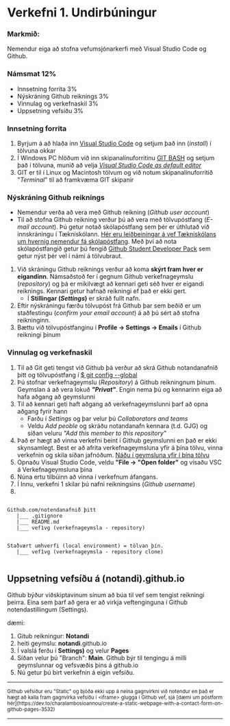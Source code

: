# Verkefni 1. Undirbúningur 

### Markmið:
Nemendur eiga að stofna vefumsjónarkerfi með Visual Studio Code og Github. 

### Námsmat 12%

- Innsetning forrita 3%
- Nýskráning Github reiknings 3%
- Vinnulag og verkefnaskil 3%
- Uppsetning vefsíðu 3%

### Innsetning forrita

1. Byrjum á að hlaða inn [Visual Studio Code](https://code.visualstudio.com/) og setjum það inn (_install_) í tölvuna okkar
2. Í Windows PC hlöðum við inn skipanalínuforritinu [GIT BASH](https://git-scm.com/) og setjum það í tölvuna, munið að velja [_Visual Studio Code as default editor_](https://vefgrunnur.github.io/verkefnaskil/git_innsetning.html)
3. GIT er til í Linux og Macintosh tölvum og við notum skipanalínuforritið "_Terminal_" til að framkvæma GIT skipanir


### Nýskráning Github reiknings

* Nemendur verða að vera með Github reikning (_Github user account_)
* Til að stofna Github reikning verður þú að vera með tölvupóstfang (_E-mail account_). Þú getur notað skólapóstfang sem þér er úthlutað við innskráningu í Tækniskólann. [Hér eru leiðbeiningar á vef Tækniskólans um hvernig nemendur fá skólapóstfang](https://tskoli.is/nethjalp/um-skolanetfang/). Með því að nota skólapóstfangið getur þú fengið [Github Student Developer Pack](Namsefni-1/GithubStudentDeveloperPack.md) sem getur nýst þér vel í námi á tölvubraut.

1. Við skráningu Github reiknings verður að koma **skýrt fram hver er eigandinn**. Námsaðstoð fer í gegnum Github verkefnageymslu (_repository_) og þá er mikilvægt að kennari geti séð hver er eigandi reiknings. Kennari getur hafnað reikningi ef það er ekki gert.
    * Í **Stillingar (_Settings_)** er skráð fullt nafn.
1. Eftir nýskráningu færðu tölvupóst frá Github þar sem beðið er um staðfestingu (_confirm your email account_) á að þú sért að stofna reikninginn. 
3. Bættu við tölvupóstfanginu í **Profile -> Settings -> Emails** í Github reikningi þínum 

### Vinnulag og verkefnaskil

1. Til að Git geti tengst við Github þá verður að skrá Github notandanafnið þitt og tölvupóstfang í [$ git config --global](https://vefgrunnur.github.io/verkefnaskil/git_innsetning.html) 
1. Þú stofnar verkefnageymslu (_Repository_) á Github reikningnum þínum. Geymslan á að vera lokuð **_"Privat"_**. Engin nema þú og kennarinn eiga að hafa aðgang að geymslunni
1. Til að kennari geti haft aðgang að verkefnageymslunni þarf að opna aðgang fyrir hann
   * Farðu í _Settings_ og þar velur þú _Collaborators and teams_ 
   * Veldu _Add peoble_ og skráðu notandanafn kennara (t.d. GJG) og síðan veluru _"Add this member to this repository"_
1. Það er hægt að vinna verkefni beint í Github geymslunni en það er ekki skynsamlegt.  Best er að afrita verkefnageymsluna yfir á þína tölvu, vinna verkefnin og skila síðan jafnóðum.  [Náðu í geymsluna yfir í þína tölvu](https://vefgrunnur.github.io/verkefnaskil/git_verklag.html)
1. Opnaðu Visual Studio Code, veldu **"File -> "Open folder"** og vísaðu VSC á Verkefnageymsluna þína 
1. Núna ertu tilbúinn að vinna í verkefnum áfangans.
1. Í Innu, verkefni 1 skilar þú nafni reikningsins (_Github username_)
1.  

```

Github.com/notendanafnið þitt
   |___ .gitignore
   |___ README.md
   |___ vef1vg (verkefnageymsla - repository)

       
Staðvært umhverfi (local environment) = tölvan þín.
   |___	vef1vg (verkefnageymsla - repository clone)
   
```

## Uppsetning vefsíðu á (notandi).github.io  

Github býður viðskiptavinum sínum að búa til vef sem tengist reikningi þeirra. Eina sem þarf að gera er að virkja veftenginguna í Github notendastillingum (Settings). 

dæmi:  
1.	Gitub reikningur: **Notandi** 
1.	heiti geymslu: **notandi**.github.io
1.	Í valslá ferðu í **Settings)** og velur **Pages**
1. Síðan velur þú "Branch": **Main**. Github býr til tengingu á milli geymslunnar og vefsvæðis þins á github.io 
1.	Nú getur þú birt verkefnin á eigin vefsíðu.


<hr>
<small>
Github vefsíður eru "Static" og bjóða ekki upp á neina gagnvirkni við notendur en það er hægt að kalla fram gagnvirka vefsíðu í &lt;iframe> glugga í Github vef, sjá  [dæmi um póstform hér](https://dev.to/charalambosioannou/create-a-static-webpage-with-a-contact-form-on-github-pages-3532)
</small>
<hr>
